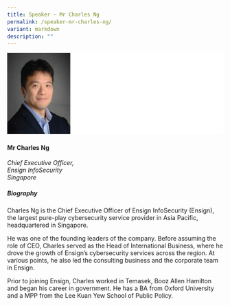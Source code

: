 ```yaml
---
title: Speaker – Mr Charles Ng
permalink: /speaker-mr-charles-ng/
variant: markdown
description: ""
---
```

![](/images/2025%20speakers/charles_ng.png)
#### **Mr Charles Ng**

*Chief Executive Officer, <br>Ensign InfoSecurity <br>Singapore*

##### **Biography**
Charles Ng is the Chief Executive Officer of Ensign InfoSecurity (Ensign), the largest pure-play cybersecurity service provider in Asia Pacific, headquartered in Singapore.

He was one of the founding leaders of the company. Before assuming the role of CEO, Charles served as the Head of International Business, where he drove the growth of Ensign’s cybersecurity services across the region. At various points, he also led the consulting business and the corporate team in Ensign. 

Prior to joining Ensign, Charles worked in Temasek, Booz Allen Hamilton and began his career in government. He has a BA from Oxford University and a MPP from the Lee Kuan Yew School of Public Policy. 
